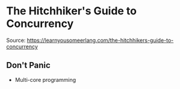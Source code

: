 # The Hitchhiker's Guide to Concurrency

Source: https://learnyousomeerlang.com/the-hitchhikers-guide-to-concurrency

## Don't Panic

- Multi-core programming

